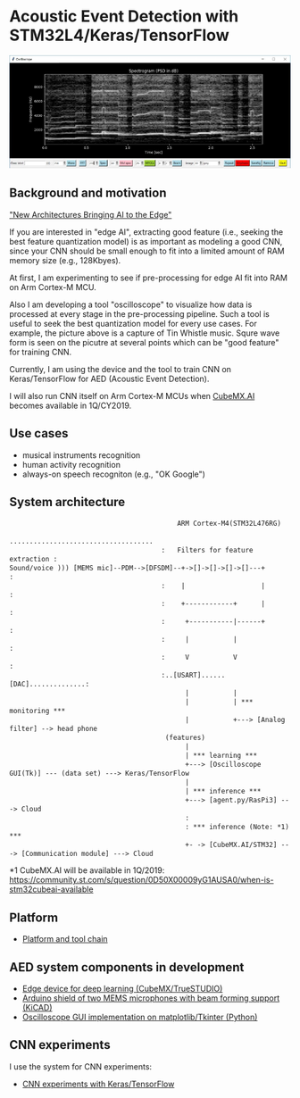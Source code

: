 # Acoustic Event Detection with STM32L4/Keras/TensorFlow

![](./oscilloscope/screenshots/spectrogram(psd)_small.jpg)

## Background and motivation

["New Architectures Bringing AI to the Edge"](https://www.eetimes.com/document.asp?doc_id=1333920)

If you are interested in "edge AI", extracting good feature (i.e., seeking the best feature quantization model) is as important as modeling a good CNN, since your CNN should be small enough to fit into a limited amount of RAM memory size (e.g., 128Kbyes).

At first, I am experimenting to see if pre-processing for edge AI fit into RAM on Arm Cortex-M MCU.

Also I am developing a tool "oscilloscope" to visualize how data is processed at every stage in the pre-processing pipeline. Such a tool is useful to seek the best quantization model for every use cases. For example, the picture above is a capture of Tin Whistle music. Squre wave form is seen on the picutre at several points which can be "good feature" for training CNN.

Currently, I am using the device and the tool to train CNN on Keras/TensorFlow for AED (Acoustic Event Detection).

I will also run CNN itself on Arm Cortex-M MCUs when [CubeMX.AI](https://www.st.com/content/st_com/en/about/innovation---technology/artificial-intelligence.html) becomes available in 1Q/CY2019.

## Use cases

- musical instruments recognition
- human activity recognition
- always-on speech recogniton (e.g., "OK Google")

## System architecture

```
                                          ARM Cortex-M4(STM32L476RG)
                                      ....................................
                                      :   Filters for feature extraction :
Sound/voice ))) [MEMS mic]--PDM-->[DFSDM]--+->[]->[]->[]->[]---+         :
                                      :    |                   |         :
                                      :    +------------+      |         :
                                      :     +-----------|------+         :
                                      :     |           |                :
                                      :     V           V                :
                                      :..[USART]......[DAC]..............:
                                            |           |
                                            |           | *** monitoring ***
                                            |           +---> [Analog filter] --> head phone
                                       (features)
                                            |
                                            | *** learning ***
                                            +---> [Oscilloscope GUI(Tk)] --- (data set) ---> Keras/TensorFlow
                                            |
                                            | *** inference ***
                                            +---> [agent.py/RasPi3] ---> Cloud
                                            :
                                            : *** inference (Note: *1) ***
                                            +- -> [CubeMX.AI/STM32] ---> [Communication module] ---> Cloud
```

*1 CubeMX.AI will be available in 1Q/2019: https://community.st.com/s/question/0D50X00009yG1AUSA0/when-is-stm32cubeai-available

## Platform

- [Platform and tool chain](./PLATFORM.md)

## AED system components in development

- [Edge device for deep learning (CubeMX/TrueSTUDIO)](./stm32)
- [Arduino shield of two MEMS microphones with beam forming support (KiCAD)](./kicad)
- [Oscilloscope GUI implementation on matplotlib/Tkinter (Python)](./oscilloscope)

## CNN experiments

I use the system for CNN experiments:
- [CNN experiments with Keras/TensorFlow](./tensorflow)
